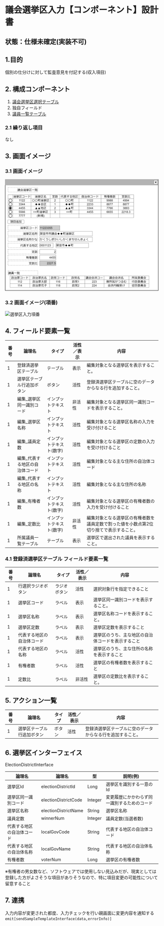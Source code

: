 ﻿# 議会選挙区入力【コンポーネント】設計書

## 状態：仕様未確定(実装不可)

## 1.目的

個別の仕分けに対して監査意見を付記する(収入項目)

## 2. 構成コンポーネント

1. [議会選挙区選択テーブル](../#)
2. 独自フィールド
3. [議員一覧テーブル](../#)

### 2.1 繰り返し項目

なし

## 3. 画面イメージ

### 3.1 画面イメージ

![選挙区入力](image/選挙区入力.drawio.png)

### 3.2 画面イメージ(項番)

![選挙区入力項番](image/選挙区入力項番.drawio.png)

## 4. フィールド要素一覧

| 番号 |             論理名              |          タイプ          | 活性／表示 |                                          内容                                           |
| ---- | ------------------------------- | ------------------------ | ---------- | --------------------------------------------------------------------------------------- |
| 1    | 登録済選挙区テーブル            | テーブル                 | 表示       | 編集対象となる選挙区を表示すること。                                                    |
| 1    | 選挙区テーブル行追加ボタン      | ボタン                   | 活性       | 登録済選挙区テーブルに空のデータからなる行を追加すること。                              |
| 1    | 編集_選挙区同一識別コード       | インプットテキスト       | 非活性     | 編集対象となる選挙区同一識別コードを表示すること。                                      |
| 1    | 編集_選挙区名称                 | インプットテキスト       | 活性       | 編集対象となる選挙区名称の入力を受け付けること                                          |
| 1    | 編集_議員定数                   | インプットテキスト(数字) | 活性       | 編集対象となる選挙区の定数の入力を受け付けること                                        |
| 1    | 編集_代表する地区の自治体コード | インプットテキスト       | 活性       | 編集対象となる主な住所の自治体コード                                                    |
| 1    | 編集_代表する地区の名称         | インプットテキスト       | 活性       | 編集対象となる主な住所の名称                                                            |
| 1    | 編集_有権者数                   | インプットテキスト(数字) | 活性       | 編集対象となる選挙区の有権者数の入力を受け付けること                                    |
| 1    | 編集_定数比                     | インプットテキスト(数字) | 非活性     | 編集対象となる選挙区の有権者数を議員定数で割った値を小数点第2位切り捨てで表示すること。 |
| 1    | 所属議員一覧テーブル            | テーブル                 | 表示       | 選挙区で選出された議員を表示すること。                                                  |

### 4.1 登録済選挙区テーブル フィールド要素一覧

| 番号 |           論理名           |    タイプ    | 活性／表示 |                        内容                        |
| ---- | -------------------------- | ------------ | ---------- | -------------------------------------------------- |
| 1    | 行選択ラジオボタン         | ラジオボタン | 活性       | 選択対象行を指定できること                         |
| 1    | 選挙区コード               | ラベル       | 表示       | 選挙区同一識別コードを表示すること。               |
| 1    | 選挙区名称                 | ラベル       | 表示       | 選挙区名称コードを表示すること。                   |
| 1    | 選挙区定数                 | ラベル       | 表示       | 選挙区定数を表示すること                           |
| 1    | 代表する地区の自治体コード | ラベル       | 表示       | 選挙区のうち、主な地区の自治体コードを表示すること |
| 1    | 代表する地区の名称         | ラベル       | 活性       | 選挙区のうち、主な住所の名称を表示すること         |
| 1    | 有権者数                   | ラベル       | 活性       | 選挙区の有権者数を表示すること                     |
| 1    | 定数比                     | ラベル       | 非活性     | 選挙区の定数比を表示すること。                     |

## 5. アクション一覧

| 番号 |           論理名           | タイプ | 活性／表示 |                            内容                            |
| ---- | -------------------------- | ------ | ---------- | ---------------------------------------------------------- |
| 1    | 選挙区テーブル行追加ボタン | ボタン | 活性       | 登録済選挙区テーブルに空のデータからなる行を追加すること。 |

## 6. 選挙区インターフェイス

ElectionDistrictInterface

 |           論理名           |        論理名        |   型    |                   説明(例)                   |
 | -------------------------- | -------------------- | ------- | -------------------------------------------- |
 | 選挙区Id                   | electionDistrictId   | Long    | 選挙区を識別する一意のId                     |
 | 選挙区同一識別コード       | electionDistrictCode | Integer | 変更履歴にかかわらず同一識別するためのコード |
 | 選挙区名称                 | electionDistrictName | String  | 選挙区名称                                   |
 | 議員定数                   | winnerNum            | Integer | 議員定数(当選者数)                           |
 | 代表する地区の自治体コード | localGovCode         | String  | 代表する地区の自治体コード                   |
 | 代表する地区の自治体名称   | localGovName         | String  | 代表する地区の自治体名称                     |
 | 有権者数                   | voterNum             | Long    | 選挙区の有権者数                             |

※有権者の男女数など、ソフトウェアでは使用しない見込みだが、現実としては登録した方がよさそうな項目がありそうなので、特に項目変更の可能性について留意すること

## 7. 連携

入力内容が変更された都度、入力チェックを行い親画面に変更内容を通知する`emit[sendSampleTemplateInterface(data,errorInfo)]`
